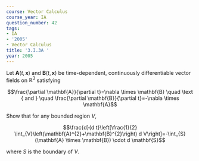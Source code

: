 ```yaml
---
course: Vector Calculus
course_year: IA
question_number: 42
tags:
- IA
- '2005'
- Vector Calculus
title: '3.I.3A '
year: 2005
---
```



Let $\mathbf{A}(t, \mathbf{x})$ and $\mathbf{B}(t, \mathbf{x})$ be time-dependent, continuously differentiable vector fields on $\mathbb{R}^{3}$ satisfying

$$\frac{\partial \mathbf{A}}{\partial t}=\nabla \times \mathbf{B} \quad \text { and } \quad \frac{\partial \mathbf{B}}{\partial t}=-\nabla \times \mathbf{A}$$

Show that for any bounded region $V$,

$$\frac{d}{d t}\left[\frac{1}{2} \int_{V}\left(\mathbf{A}^{2}+\mathbf{B}^{2}\right) d V\right]=-\int_{S}(\mathbf{A} \times \mathbf{B}) \cdot d \mathbf{S}$$

where $S$ is the boundary of $V$.